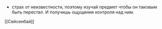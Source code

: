 * страх от неизвестности, поэтому изучай предмет чтобы он таковым быть перестал. И получишь ощущения контроля над ним.

[[Сейсенбай]]
